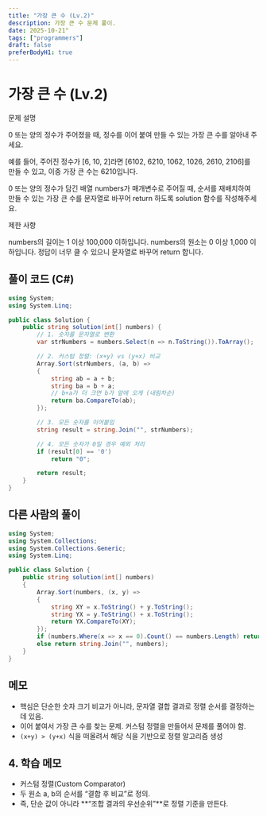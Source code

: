 ```yaml
---
title: "가장 큰 수 (Lv.2)"
description: 가장 큰 수 문제 풀이.
date: 2025-10-21"
tags: ["programmers"]
draft: false
preferBodyH1: true
---
```


# 가장 큰 수 (Lv.2)

문제 설명

0 또는 양의 정수가 주어졌을 때, 정수를 이어 붙여 만들 수 있는 가장 큰 수를 알아내 주세요.

예를 들어, 주어진 정수가 [6, 10, 2]라면 [6102, 6210, 1062, 1026, 2610, 2106]를 만들 수 있고, 이중 가장 큰 수는 6210입니다.

0 또는 양의 정수가 담긴 배열 numbers가 매개변수로 주어질 때, 순서를 재배치하여 만들 수 있는 가장 큰 수를 문자열로 바꾸어 return 하도록 solution 함수를 작성해주세요.

제한 사항

numbers의 길이는 1 이상 100,000 이하입니다.
numbers의 원소는 0 이상 1,000 이하입니다.
정답이 너무 클 수 있으니 문자열로 바꾸어 return 합니다.

## 풀이 코드 (C#)

```csharp
using System;
using System.Linq;

public class Solution {
    public string solution(int[] numbers) {
        // 1. 숫자를 문자열로 변환
        var strNumbers = numbers.Select(n => n.ToString()).ToArray();

        // 2. 커스텀 정렬: (x+y) vs (y+x) 비교
        Array.Sort(strNumbers, (a, b) =>
        {
            string ab = a + b;
            string ba = b + a;
            // b+a가 더 크면 b가 앞에 오게 (내림차순)
            return ba.CompareTo(ab);
        });

        // 3. 모든 숫자를 이어붙임
        string result = string.Join("", strNumbers);

        // 4. 모든 숫자가 0일 경우 예외 처리
        if (result[0] == '0')
            return "0";

        return result;
    }
}
```

## 다른 사람의 풀이

```csharp
using System;
using System.Collections;
using System.Collections.Generic;
using System.Linq;

public class Solution {
    public string solution(int[] numbers)
    {
        Array.Sort(numbers, (x, y) =>
        {
            string XY = x.ToString() + y.ToString();
            string YX = y.ToString() + x.ToString();
            return YX.CompareTo(XY);
        });
        if (numbers.Where(x => x == 0).Count() == numbers.Length) return "0";
        else return string.Join("", numbers);
    }
}
```

## 메모

- 핵심은 단순한 숫자 크기 비교가 아니라, 문자열 결합 결과로 정렬 순서를 결정하는 데 있음.
- 이어 붙여서 가장 큰 수를 찾는 문제. 커스텀 정렬을 만들어서 문제를 풀어야 함.
- `(x+y) > (y+x)` 식을 떠올려서 해당 식을 기반으로 정렬 알고리즘 생성

## 4. 학습 메모

- 커스텀 정렬(Custom Comparator)
- 두 원소 a, b의 순서를 “결합 후 비교”로 정의.
- 즉, 단순 값이 아니라 **“조합 결과의 우선순위”**로 정렬 기준을 만든다.